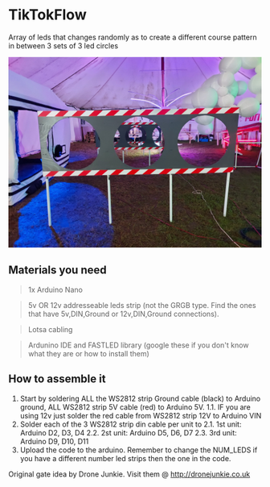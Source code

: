 # TikTokFlow
Array of leds that changes randomly as to create a different course pattern in between 3 sets of 3 led circles

![Alt text](248640171_10159488980759481_7952433724348510257_n.jpg?raw=true "Tik Tok Flow")


## Materials you need

> 1x Arduino Nano

> 5v OR 12v addresseable leds strip (not the GRGB type. Find the ones that have 5v,DIN,Ground or 12v,DIN,Ground connections).

> Lotsa cabling

> Ardunino IDE and FASTLED library (google these if you don't know what they are or how to install them)



## How to assemble it

1. Start by soldering ALL the WS2812 strip Ground cable (black) to Arduino ground, ALL WS2812 strip 5V cable (red) to Arduino 5V.
1.1. IF you are using 12v just solder the red cable from WS2812 strip 12V to Arduino VIN
2. Solder each of the 3 WS2812 strip din cable per unit to 
2.1. 1st unit: Arduino D2, D3, D4
2.2. 2st unit: Arduino D5, D6, D7
2.3. 3rd unit: Arduino D9, D10, D11
3. Upload the code to the arduino. Remember to change the NUM_LEDS if you have a different number led strips then the one in the code.




Original gate idea by Drone Junkie.
Visit them @ http://dronejunkie.co.uk
